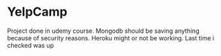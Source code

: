 # YelpCamp
Project done in udemy course. Mongodb should be saving anything because of security reasons. Heroku might or not be working. Last time i checked was up
